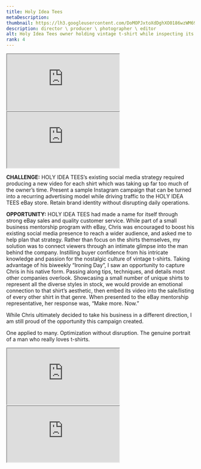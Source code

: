 ```yaml
---
title: Holy Idea Tees
metaDescription: 
thumbnail: https://lh3.googleusercontent.com/DoMOPJxtoXdDghXO0186wzWM694fOYMCEFslT5efSdJdh0I324psh13ORWXCw1M88LK43Bnvu45WHEViSIdVWbzyGhE3KqmQvDGYgajb0naSCNqKuNiZk1kDJP3JTYfAgJ_u0K7g6Q=w2400
description: director \ producer \ photographer \ editor
alt: Holy Idea Tees owner holding vintage t-shirt while inspecting its tag
rank: 4
---
```



<div class="row">
  <div class="col-md-6">
    <iframe src="https://www.youtube.com/embed/Oaux80e49FA" class="youtube-iframe"></iframe>
  </div>
  <div class="col-md-6">
    <iframe src="https://www.youtube.com/embed/w9YutHLfJL0" class="youtube-iframe"></iframe>
  </div>
</div>


**CHALLENGE:** HOLY IDEA TEES’s existing social media strategy required producing a new video for each shirt which was taking up far too much of the owner’s time. Present a sample Instagram campaign that can be turned into a recurring advertising model while driving traffic to the HOLY IDEA TEES eBay store. Retain brand identity without disrupting daily operations.

**OPPORTUNITY:** HOLY IDEA TEES had made a name for itself through strong eBay sales and quality customer service. While part of a small business mentorship program with eBay, Chris was encouraged to boost his existing social media presence to reach a wider audience, and asked me to help plan that strategy. Rather than focus on the shirts themselves, my solution was to connect viewers through an intimate glimpse into the man behind the company. Instilling buyer confidence from his intricate knowledge and passion for the nostalgic culture of vintage t-shirts. Taking advantage of his biweekly “Ironing Day”, I saw an opportunity to capture Chris in his native form. Passing along tips, techniques, and details most other companies overlook. Showcasing a small number of unique shirts to represent all the diverse styles in stock, we would provide an emotional connection to that shirt’s aesthetic, then embed its video into the sale/listing of every other shirt in that genre.
When presented to the eBay mentorship representative, her response was, “Make more. Now.”

While Chris ultimately decided to take his business in a different direction, I am still proud of the opportunity this campaign created.

One applied to many.  Optimization without disruption.  The genuine portrait of a man who really loves t-shirts.


<div class="row">
  <div class="col-md-6">
    <iframe src="https://www.youtube.com/embed/fodp3jR5O3g" class="youtube-iframe"></iframe>
  </div>
  <div class="col-md-6">
    <iframe src="https://www.youtube.com/embed/2EC7izafgWM" class="youtube-iframe"></iframe>
  </div>
</div>